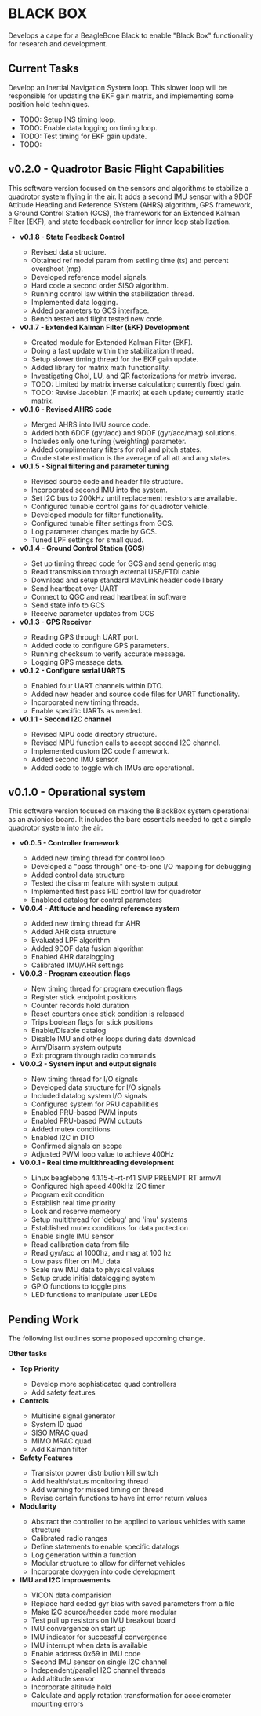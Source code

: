 
BLACK BOX
=========

Develops a cape for a BeagleBone Black to enable "Black 
Box" functionality for research and development.


Current Tasks
-------------
Develop an Inertial Navigation System loop.  This slower loop will be 
responsible for updating the EKF gain matrix, and implementing some
position hold techniques.

<ul> 
  <li> TODO: Setup INS timing loop. </li>
  <li> TODO: Enable data logging on timing loop. </li>
  <li> TODO: Test timing for EKF gain update. </li>
  <li> TODO:  </li>
</ul>


v0.2.0 - Quadrotor Basic Flight Capabilities
--------------------------------------------
This software version focused on the sensors and algorithms to stabilize 
a quadrotor system flying in the air.  It adds a second IMU sensor with a
9DOF Attitude Heading and Reference SYstem (AHRS) algorithm, GPS framework, 
a Ground Control Station (GCS), the framework for an Extended Kalman Filter
(EKF), and state feedback controller for inner loop stabilization.

<ul>
<li><b> v0.1.8 - State Feedback Control </b></li>
<ul>
  <li> Revised data structure. </li>
  <li> Obtained ref model param from settling time (ts) and percent overshoot (mp). </li>
  <li> Developed reference model signals. </li>
  <li> Hard code a second order SISO algorithm. </li>
  <li> Running control law within the stabilization thread. </li>
  <li> Implemented data logging. </li>
  <li> Added parameters to GCS interface. </li> 
  <li> Bench tested and flight tested new code. </li>
</ul>
<li><b> v0.1.7 - Extended Kalman Filter (EKF) Development </b></li>
<ul>
  <li> Created module for Extended Kalman Filter (EKF). </li>
  <li> Doing a fast update within the stabilization thread. </li>
  <li> Setup slower timing thread for the EKF gain update. </li>
  <li> Added library for matrix math functionality. </li>
  <li> Investigating Chol, LU, and QR factorizations for matrix inverse. </li>
  <li> TODO: Limited by matrix inverse calculation; currently fixed gain. </li>
  <li> TODO: Revise Jacobian (F matrix) at each update; currently static matrix. </li>
</ul>
<li><b> v0.1.6 - Revised AHRS code </b></li>
<ul>
  <li> Merged AHRS into IMU source code. </li>
  <li> Added both 6DOF (gyr/acc) and 9DOF (gyr/acc/mag) solutions. </li>
  <li> Includes only one tuning (weighting) parameter. </li>
  <li> Added complimentary filters for roll and pitch states. </li>
  <li> Crude state estimation is the average of all att and ang states. </li>
</ul>
<li><b> v0.1.5 - Signal filtering and parameter tuning </b></li>
<ul>
  <li> Revised source code and header file structure. </li>
  <li> Incorporated second IMU into the system. </li>
  <li> Set I2C bus to 200kHz until replacement resistors are available. </li>
  <li> Configured tunable control gains for quadrotor vehicle. </li>
  <li> Developed module for filter functionality.  </li>
  <li> Configured tunable filter settings from GCS. </li>
  <li> Log parameter changes made by GCS. </li>
  <li> Tuned LPF settings for small quad. </li>
</ul>
<li><b> v0.1.4 - Ground Control Station (GCS) </b></li>
<ul> 
  <li> Set up timing thread code for GCS and send generic msg </li>
  <li> Read transmission through external USB/FTDI cable </li>
  <li> Download and setup standard MavLink header code library </li>
  <li> Send heartbeat over UART </li>
  <li> Connect to QGC and read heartbeat in software </li>
  <li> Send state info to GCS </li>
  <li> Receive parameter updates from GCS </li>
</ul>
<li><b>v0.1.3 - GPS Receiver </b></li>
<ul>
  <li> Reading GPS through UART port. </li>
  <li> Added code to configure GPS parameters. </li>
  <li> Running checksum to verify accurate message. </li>
  <li> Logging GPS message data. </li>
</ul>
<li><b> v0.1.2 - Configure serial UARTS </b></li>
<ul>
  <li> Enabled four UART channels within DTO. </li>
  <li> Added new header and source code files for UART functionality. </li>
  <li> Incorporated new timing threads. </li>
  <li> Enable specific UARTs as needed. </li>
</ul>
<li><b> v0.1.1 - Second I2C channel </b></li>
<ul>
  <li> Revised MPU code directory structure. </li>
  <li> Revised MPU function calls to accept second I2C channel. </li>
  <li> Implemented custom I2C code framework. </li>
  <li> Added second IMU sensor. </li>
  <li> Added code to toggle which IMUs are operational. </li>
</ul>
</ul>


v0.1.0 - Operational system
---------------------------
This software version focused on making the BlackBox system operational
as an avionics board.  It includes the bare essentials needed to get a 
simple quadrotor system into the air.

<ul>
<li><b> v0.0.5 - Controller framework </b></li>
<ul>
  <li> Added new timing thread for control loop </li>
  <li> Developed a "pass through" one-to-one I/O mapping for debugging </li>
  <li> Added control data structure </li>
  <li> Tested the disarm feature with system output </li>
  <li> Implemented first pass PID control law for quadrotor </li>
  <li> Enableed datalog for control parameters </li>
</ul>
<li><b> V0.0.4 - Attitude and heading reference system </b></li>
<ul>
  <li> Added new timing thread for AHR </li>
  <li> Added AHR data structure </li> 
  <li> Evaluated LPF algorithm </li>
  <li> Added 9DOF data fusion algorithm </li>
  <li> Enabled AHR datalogging </li>
  <li> Calibrated IMU/AHR settings </li>
</ul>
<li><b> V0.0.3 - Program execution flags </b></li>
<ul>
  <li> New timing thread for program execution flags </li>
  <li> Register stick endpoint positions </li>
  <li> Counter records hold duration </li> 
  <li> Reset counters once stick condition is released </li>
  <li> Trips boolean flags for stick positions </li> 
  <li> Enable/Disable datalog </li>
  <li> Disable IMU and other loops during data download </li>
  <li> Arm/Disarm system outputs </li>
  <li> Exit program through radio commands </li>
</ul>
<li><b> V0.0.2 - System input and output signals </b></li>
<ul>
  <li> New timing thread for I/O signals </li>
  <li> Developed data structure for I/O signals </li>
  <li> Included datalog system I/O signals </li>
  <li> Configured system for PRU capabilities </li>
  <li> Enabled PRU-based PWM inputs </li>
  <li> Enabled PRU-based PWM outputs </li>
  <li> Added mutex conditions </li>
  <li> Enabled I2C in DTO </li>
  <li> Confirmed signals on scope </li>
  <li> Adjusted PWM loop value to achieve 400Hz </li>
</ul>
<li><b> V0.0.1 - Real time multithreading development </b></li>
<ul>
  <li> Linux beaglebone 4.1.15-ti-rt-r41 SMP PREEMPT RT armv7l </li>
  <li> Configured high speed 400kHz I2C timer </li>
  <li> Program exit condition </li>
  <li> Establish real time priority </li>
  <li> Lock and reserve memeory </li>
  <li> Setup multithread for 'debug' and 'imu' systems </li> 
  <li> Established mutex conditions for data protection </li>
  <li> Enable single IMU sensor </li>
  <li> Read calibration data from file </li>
  <li> Read gyr/acc at 1000hz, and mag at 100 hz </li>
  <li> Low pass filter on IMU data </li>
  <li> Scale raw IMU data to physical values </li> 
  <li> Setup crude initial datalogging system </li>
  <li> GPIO functions to toggle pins </li>
  <li> LED functions to manipulate user LEDs </li>
</ul>
</ul>



Pending Work
------------
The following list outlines some proposed upcoming change.

<b> Other tasks </b>
<ul>
<li><b> Top Priority </b></li>
<ul>
  <li> Develop more sophisticated quad controllers </li>
  <li> Add safety features </li>
</ul>
<li><b> Controls </b></li>
<ul>
  <li> Multisine signal generator </li>
  <li> System ID quad </li>
  <li> SISO MRAC quad </li>
  <li> MIMO MRAC quad </li>
  <li> Add Kalman filter </li>
</ul>
<li><b> Safety Features </b></li>
<ul>
  <li> Transistor power distribution kill switch </li> 
  <li> Add health/status monitoring thread </li>
  <li> Add warning for missed timing on thread </li>
  <li> Revise certain functions to have int error return values </li>
</ul>
<li><b> Modularity </b></li>
<ul>
  <li> Abstract the controller to be applied to various vehicles with same structure </li>
  <li> Calibrated radio ranges </li>
  <li> Define statements to enable specific datalogs </li>
  <li> Log generation within a function </li>
  <li> Modular structure to allow for differnet vehicles </li>
  <li> Incorporate doxygen into code development </li>
</ul>
<li><b> IMU and I2C Improvements </b></li>
<ul>
  <li> VICON data comparision </li>
  <li> Replace hard coded gyr bias with saved parameters from a file </li>
  <li> Make I2C source/header code more modular </li>
  <li> Test pull up resistors on IMU breakout board </li>
  <li> IMU convergence on start up </li>
  <li> IMU indicator for successful convergence </li>
  <li> IMU interrupt when data is available </li>
  <li> Enable address 0x69 in IMU code </li>
  <li> Second IMU sensor on single I2C channel </li>
  <li> Independent/parallel I2C channel threads </li>
  <li> Add altitude sensor </li>
  <li> Incorporate altitude hold </li> 
  <li> Calculate and apply rotation transformation for accelerometer mounting errors </li>
</ul>
</ul>



